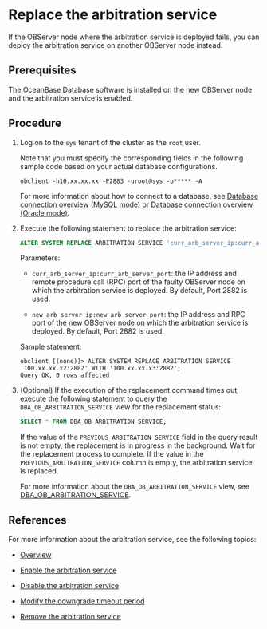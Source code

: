# Replace the arbitration service

If the OBServer node where the arbitration service is deployed fails, you can deploy the arbitration service on another OBServer node instead.

## Prerequisites

The OceanBase Database software is installed on the new OBServer node and the arbitration service is enabled. <!-- For more information, see [Deploy an OceanBase cluster with two replicas and the arbitration service](../../../4.deploy/3.deploy-oceanbase-database-enterprise/4.command-line-deployment/3.deploy-the-oceanbase-cluster-command-line/2.deploy-the-quorum-high-availability-service.md). -->

## Procedure

1. Log on to the `sys` tenant of the cluster as the `root` user.

   Note that you must specify the corresponding fields in the following sample code based on your actual database configurations.

   ```shell
   obclient -h10.xx.xx.xx -P2883 -uroot@sys -p***** -A
   ```

   For more information about how to connect to a database, see [Database connection overview (MySQL mode)](../../../3.develop/1.application-development-of-mysql-mode/1.database-connection-with-client-of-mysql-mode/1.connection-methods-overview-of-mysql-mode.md) or [Database connection overview (Oracle mode)](../../../3.develop/2.application-development-of-oracle-mode/1.database-connection-of-oracle-mode/1.connection-methods-overview-of-oracle-mode.md).

2. Execute the following statement to replace the arbitration service:

   ```sql
   ALTER SYSTEM REPLACE ARBITRATION SERVICE 'curr_arb_server_ip:curr_arb_server_port' WITH 'new_arb_server_ip:new_arb_server_port';
   ```

   Parameters:

   * `curr_arb_server_ip:curr_arb_server_port`: the IP address and  remote procedure call (RPC) port of the faulty OBServer node on which the arbitration service is deployed. By default, Port 2882 is used.

   * `new_arb_server_ip:new_arb_server_port`: the IP address and RPC port of the new OBServer node on which the arbitration service is deployed. By default, Port 2882 is used.

   Sample statement:

   ```shell
   obclient [(none)]> ALTER SYSTEM REPLACE ARBITRATION SERVICE '100.xx.xx.x2:2882' WITH '100.xx.xx.x3:2882';
   Query OK, 0 rows affected
   ```

3. (Optional) If the execution of the replacement command times out, execute the following statement to query the `DBA_OB_ARBITRATION_SERVICE` view for the replacement status:

   ```sql
   SELECT * FROM DBA_OB_ARBITRATION_SERVICE;
   ```

   If the value of the `PREVIOUS_ARBITRATION_SERVICE` field in the query result is not empty, the replacement is in progress in the background. Wait for the replacement process to complete. If the value in the `PREVIOUS_ARBITRATION_SERVICE` column is empty, the arbitration service is replaced.

   For more information about the `DBA_OB_ARBITRATION_SERVICE` view, see [DBA_OB_ARBITRATION_SERVICE](../../../7.reference/5.system-reference/4.system-overview-of-mysql-mode/2.dictionary-view-of-mysql-mode/196.oceanbase-dba_ob_arbitration_service-mysql.md).

## References

For more information about the arbitration service, see the following topics:

* [Overview](1.arbitration-service-overview.md)

* [Enable the arbitration service](2.enable-the-arbitration-service.md)

* [Disable the arbitration service](3.disable-the-arbitration-service.md)

* [Modify the downgrade timeout period](4.modify-the-degradation-timeout.md)

* [Remove the arbitration service](6.remove-the-arbitration-service.md)
